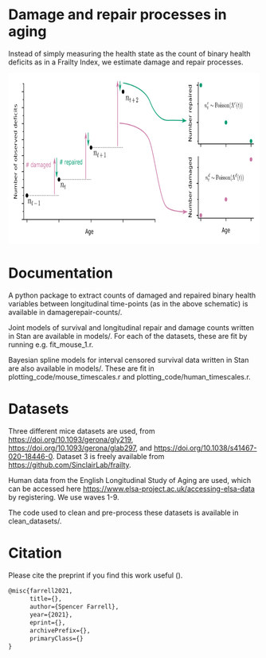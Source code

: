 # Damage and repair processes in aging
Instead of simply measuring the health state as the count of binary health deficits as in a Frailty Index, we estimate damage and repair processes.

<p align="center"> 
<img src="diagrams/transitions_schematic_combined.png" width="799" height="343">
</p>


# Documentation
A python package to extract counts of damaged and repaired binary health variables between longitudinal time-points (as in the above schematic) is available in damagerepair-counts/.

Joint models of survival and longitudinal repair and damage counts written in Stan are available in models/. For each of the datasets, these are fit by running e.g. fit_mouse_1.r.

Bayesian spline models for interval censored survival data written in Stan are also available in models/. These are fit in plotting_code/mouse_timescales.r and plotting_code/human_timescales.r.

# Datasets
Three different mice datasets are used, from https://doi.org/10.1093/gerona/gly219, https://doi.org/10.1093/gerona/glab297, and https://doi.org/10.1038/s41467-020-18446-0. Dataset 3 is freely available from https://github.com/SinclairLab/frailty.

Human data from the English Longitudinal Study of Aging are used, which can be accessed here https://www.elsa-project.ac.uk/accessing-elsa-data by registering. We use waves 1-9.

The code used to clean and pre-process these datasets is available in clean_datasets/.

# Citation
Please cite the preprint if you find this work useful ().
```
@misc{farrell2021,
      title={}, 
      author={Spencer Farrell},
      year={2021},
      eprint={},
      archivePrefix={},
      primaryClass={}
}
```